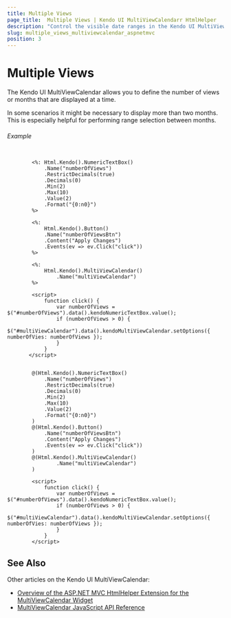 ```yaml
---
title: Multiple Views
page_title:  Multiple Views | Kendo UI MultiViewCalendarr HtmlHelper
description: "Control the visible date ranges in the Kendo UI MultiViewCalendar and manage the number of its horizontally rendered views."
slug: multiple_views_multiviewcalendar_aspnetmvc
position: 3
---
```


# Multiple Views

The Kendo UI MultiViewCalendar allows you to define the number of views or months that are displayed at a time.

In some scenarios it might be necessary to display more than two months. This is especially helpful for performing range selection between months.

###### Example

```ASPX

        <%: Html.Kendo().NumericTextBox()
            .Name("numberOfViews")
            .RestrictDecimals(true)
            .Decimals(0)
            .Min(2)
            .Max(10)
            .Value(2)
            .Format("{0:n0}")
        %>

        <%:
            Html.Kendo().Button()
            .Name("numberOfViewsBtn")
            .Content("Apply Changes")
            .Events(ev => ev.Click("click"))
        %>

        <%:
            Html.Kendo().MultiViewCalendar()
                .Name("multiViewCalendar")
        %>

        <script>
            function click() {
                var numberOfViews = $("#numberOfViews").data().kendoNumericTextBox.value();
                if (numberOfViews > 0) {
                    $("#multiViewCalendar").data().kendoMultiViewCalendar.setOptions({ numberOfVies: numberOfViews });
                }
            }
       </script>
```
```Razor

        @(Html.Kendo().NumericTextBox()
            .Name("numberOfViews")
            .RestrictDecimals(true)
            .Decimals(0)
            .Min(2)
            .Max(10)
            .Value(2)
            .Format("{0:n0}")
        )
        @(Html.Kendo().Button()
            .Name("numberOfViewsBtn")
            .Content("Apply Changes")
            .Events(ev => ev.Click("click"))
        )
        @(Html.Kendo().MultiViewCalendar()
                .Name("multiViewCalendar")
        )

        <script>
            function click() {
                var numberOfViews = $("#numberOfViews").data().kendoNumericTextBox.value();
                if (numberOfViews > 0) {
                    $("#multiViewCalendar").data().kendoMultiViewCalendar.setOptions({ numberOfVies: numberOfViews });
                }
            }
        </script>

```

## See Also

Other articles on the Kendo UI MultiViewCalendar:

* [Overview of the ASP.NET MVC HtmlHelper Extension for the MultiViewCalendar Widget](/helpers/multiviewcalendar/overview)
* [MultiViewCalendar JavaScript API Reference](http://docs.telerik.com/kendo-ui/api/javascript/ui/multiviewcalendar)
